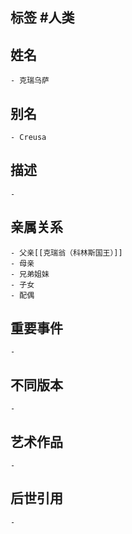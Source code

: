 ## 标签  #人类
## 姓名
	- 克瑞乌萨
## 别名
	- Creusa
## 描述
	-
## 亲属关系
	- 父亲[[克瑞翁（科林斯国王）]]
	- 母亲
	- 兄弟姐妹
	- 子女
	- 配偶
## 重要事件
	-
## 不同版本
	-
## 艺术作品
	-
## 后世引用
	-
